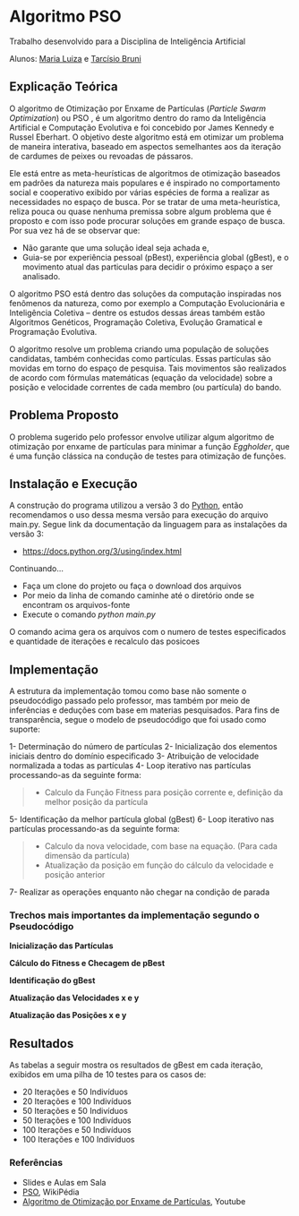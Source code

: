 # Algoritmo PSO 

Trabalho desenvolvido para a Disciplina de Inteligência Artificial

Alunos: [Maria Luiza](https://github.com/malufreitas) e [Tarcísio Bruni](https://github.com/tarcisiobruni)

## Explicação Teórica

O algoritmo de Otimização por Enxame de Partículas (*Particle Swarm Optimization*) ou PSO , é um algoritmo dentro do ramo da Inteligência Artificial e Computação Evolutiva e foi concebido por James Kennedy e Russel Eberhart. O objetivo deste algoritmo está em otimizar um problema de maneira interativa, baseado em aspectos semelhantes aos da iteração de cardumes de peixes ou revoadas de pássaros.

Ele está entre as meta-heurísticas de algoritmos de otimização baseados em padrões da natureza mais populares e é inspirado no comportamento social e cooperativo exibido por várias espécies de forma a realizar as necessidades no espaço de busca. Por se tratar de uma meta-heurística, reliza pouca ou quase nenhuma premissa sobre algum problema que é proposto e com isso pode procurar soluções em grande espaço de busca. Por sua vez há de se observar que:

- Não garante que uma solução ideal seja achada e,
- Guia-se por experiência pessoal (pBest), experiência global (gBest), e o movimento atual das particulas  para decidir o próximo espaço a ser analisado.

O algoritmo PSO está dentro das soluções da computação inspiradas nos fenômenos da natureza, como por exemplo a Computação Evolucionária e Inteligência Coletiva – dentre os estudos dessas áreas também estão Algoritmos Genéticos, Programação Coletiva, Evolução Gramatical e Programação Evolutiva.

O algoritmo resolve um problema criando uma população de soluções candidatas, também conhecidas como partículas. Essas partículas são movidas em torno do espaço de pesquisa. Tais movimentos são realizados de acordo com fórmulas matemáticas (equação da velocidade) sobre a posição e velocidade correntes de cada membro (ou partícula) do bando.

## Problema Proposto

O problema sugerido pelo professor envolve utilizar algum algoritmo de otimização por enxame de partículas para minimar a função *Eggholder*, que é uma função clássica na condução de testes para otimização de funções.

## Instalação e Execução

A construção do programa utilizou a versão 3 do [Python](https://www.python.org/), então recomendamos o uso dessa mesma versão para execução do arquivo main.py. Segue link da documentação da linguagem para as instalações da versão 3:
- https://docs.python.org/3/using/index.html

Continuando...

- Faça um clone do projeto ou faça o download dos arquivos
- Por meio da linha de comando caminhe até o diretório onde se encontram os arquivos-fonte
- Execute o comando *python main.py*

O comando acima gera os arquivos com o numero de testes especificados e quantidade de iterações e recalculo das posicoes

## Implementação

A estrutura da implementação tomou como base não somente o pseudocódigo passado pelo professor, mas também por meio de inferências e deduções com base em materias pesquisados. Para fins de transparência, segue o modelo de pseudocódigo que foi usado como suporte:

1- Determinação do número de partículas
2- Inicialização dos elementos iniciais dentro do domínio especificado
3- Atribuição de velocidade normalizada a todas as partículas
4- Loop iterativo nas partículas processando-as da seguinte forma:
>- Calculo da Função Fitness para posição corrente e, definição da melhor posição da partícula

5- Identificação da melhor partícula global (gBest)
6- Loop iterativo nas partículas processando-as da seguinte forma:
>- Calculo da nova velocidade, com base na equação. (Para cada dimensão da partícula)
>- Atualização da posição em função do cálculo da velocidade e posição anterior

7- Realizar as operações enquanto não chegar na condição de parada

### Trechos mais importantes da implementação segundo o Pseudocódigo

**Inicialização das Partículas**

**Cálculo do Fitness e Checagem de pBest**

**Identificação do gBest**

**Atualização das Velocidades x e y**

**Atualização das Posições x e y**

## Resultados

As tabelas a seguir mostra os resultados de gBest em cada iteração, exibidos em uma pilha de 10 testes para os casos de:

- 20 Iterações e 50 Indivíduos
- 20 Iterações e 100 Indivíduos
- 50 Iterações e 50 Indivíduos
- 50 Iterações e 100 Indivíduos
- 100 Iterações e 50 Indivíduos
- 100 Iterações e 100 Indivíduos

### Referências

- Slides e Aulas em Sala
- [PSO](https://pt.wikipedia.org/wiki/Optimiza%C3%A7%C3%A3o_por_enxame_de_part%C3%ADculas), WikiPédia
- [Algoritmo de Otimização por Enxame de Partículas](https://www.youtube.com/watch?v=xaFbSqhtlTo), Youtube
